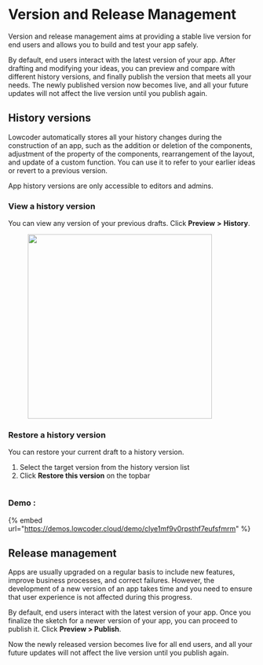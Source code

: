 # Version and Release Management

Version and release management aims at providing a stable live version for end users and allows you to build and test your app safely.

By default, end users interact with the latest version of your app. After drafting and modifying your ideas, you can preview and compare with different history versions, and finally publish the version that meets all your needs. The newly published version now becomes live, and all your future updates will not affect the live version until you publish again.

## History versions

Lowcoder automatically stores all your history changes during the construction of an app, such as the addition or deletion of the components, adjustment of the property of the components, rearrangement of the layout, and update of a custom function. You can use it to refer to your earlier ideas or revert to a previous version.

App history versions are only accessible to editors and admins.

### View a history version

You can view any version of your previous drafts. Click **Preview** **>** **History**.

<figure><img src="../../.gitbook/assets/App Editor  Show History.png" alt="" width="375"><figcaption></figcaption></figure>

### Restore a history version

You can restore your current draft to a history version.

1. Select the target version from the history version list
2. Click **Restore this version** on the topbar

<figure><img src="../../.gitbook/assets/App Editor  App Editing History.png" alt=""><figcaption></figcaption></figure>

### Demo :&#x20;

{% embed url="https://demos.lowcoder.cloud/demo/clye1mf9v0rpsthf7eufsfmrm" %}

## Release management

Apps are usually upgraded on a regular basis to include new features, improve business processes, and correct failures. However, the development of a new version of an app takes time and you need to ensure that user experience is not affected during this progress.

By default, end users interact with the latest version of your app. Once you finalize the sketch for a newer version of your app, you can proceed to publish it. Click **Preview > Publish**.

Now the newly released version becomes live for all end users, and all your future updates will not affect the live version until you publish again.
